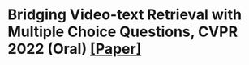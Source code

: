 # Bridging Video-text Retrieval with Multiple Choice Questions, CVPR 2022 (Oral) [[Paper]](https://arxiv.org/pdf/2201.04850.pdf)

